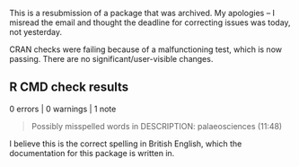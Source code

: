 This is a resubmission of a package that was archived. My apologies – I misread
the email and thought the deadline for correcting issues was today, not
yesterday.

CRAN checks were failing because of a malfunctioning test, which is now passing.
There are no significant/user-visible changes.

## R CMD check results

0 errors | 0 warnings | 1 note

>   Possibly misspelled words in DESCRIPTION:
    palaeosciences (11:48)

I believe this is the correct spelling in British English, which the 
documentation for this package is written in.
